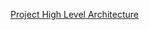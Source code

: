 [Project High Level Architecture](https://github.com/user-attachments/files/22275939/Architecture.Flood.Data.Collection.From.News.Sources-2.pdf)
